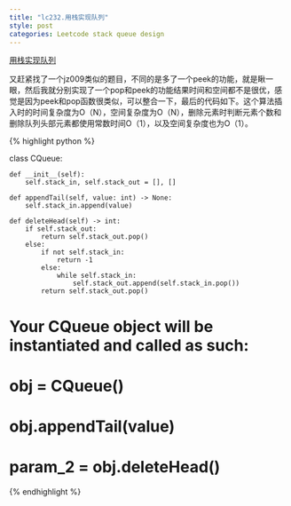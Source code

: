 ```yaml
---
title: "lc232.用栈实现队列"
style: post
categories: Leetcode stack queue design
---
```


[用栈实现队列](https://leetcode-cn.com/problems/implement-queue-using-stacks/)

又赶紧找了一个jz009类似的题目，不同的是多了一个peek的功能，就是瞅一眼，然后我就分别实现了一个pop和peek的功能结果时间和空间都不是很优，感
觉是因为peek和pop函数很类似，可以整合一下，最后的代码如下。这个算法插入时的时间复杂度为O（N），空间复杂度为O（N），删除元素时判断元素个数和删除队列头部元素都使用常数时间O（1），以及空间复杂度也为O（1）。

{% highlight python %}

class CQueue:

    def __init__(self):
        self.stack_in, self.stack_out = [], []

    def appendTail(self, value: int) -> None:
        self.stack_in.append(value)

    def deleteHead(self) -> int:
        if self.stack_out:
            return self.stack_out.pop()
        else:
            if not self.stack_in:
                return -1
            else:
                while self.stack_in:
                    self.stack_out.append(self.stack_in.pop())
            return self.stack_out.pop()


# Your CQueue object will be instantiated and called as such:
# obj = CQueue()
# obj.appendTail(value)
# param_2 = obj.deleteHead()

{% endhighlight %}

